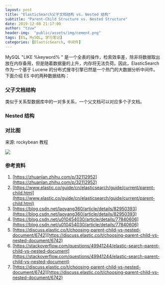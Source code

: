 ```yaml
---
layout: post
title: "ElasticSearch父子文档结构 vs. Nested 结构"
subtitle: "Parent-Child Structure vs. Nested Structure"
date: 2019-12-08 21:17:00
author: "tzuw"
header-img:  "public/assets/img/cement.png"
tags: [ES, MySQL, 学习笔记]
categories: [ElasticSearch, 中间件]
---
```


MySQL "LIKE %keyword% " 是一个全表的操作，检索效率差，除非将数据取出放在内存备用，但是随着数据量的上升，内存将无法负荷。因此，ElasticSearch 作为一个基于 Lucene 的分布式搜寻引擎已然是一个热门的大数据分析中间件。下面介绍 ES 中的两种数据结构：

### 父子文档结构

类似于关系型数据库中的一对多关系，一个父文档可以对应多个子文档。



### Nested 结构



### 对比图

来源: rockybean 教程

![](public/assets/img/in-post/es-parent-child-vs-nested.png)

### 参考资料

1. [https://zhuanlan.zhihu.com/p/32112952](https://zhuanlan.zhihu.com/p/32112952)
2. [https://www.elastic.co/guide/cn/elasticsearch/guide/current/parent-child.html](https://www.elastic.co/guide/cn/elasticsearch/guide/current/parent-child.html)
3. [https://blog.csdn.net/laoyang360/article/details/82950393](https://blog.csdn.net/laoyang360/article/details/82950393)
4. [https://blog.csdn.net/u010454030/article/details/77840606](https://blog.csdn.net/u010454030/article/details/77840606)
5. [https://discuss.elastic.co/t/choosing-parent-child-vs-nested-document/6742](https://discuss.elastic.co/t/choosing-parent-child-vs-nested-document/6742)
6. [https://stackoverflow.com/questions/49941244/elastic-search-parent-child-vs-nested-document](https://stackoverflow.com/questions/49941244/elastic-search-parent-child-vs-nested-document)
7. [https://discuss.elastic.co/t/choosing-parent-child-vs-nested-document/6742](https://discuss.elastic.co/t/choosing-parent-child-vs-nested-document/6742)